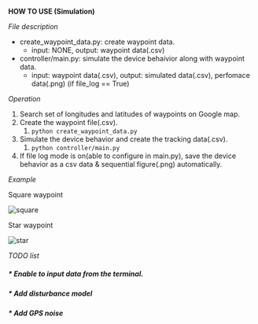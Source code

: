 **HOW TO USE (Simulation)**

*File description*

- create_waypoint_data.py: create waypoint data. 
	- input: NONE, output: waypoint data(.csv) 
- controller/main.py: simulate the device behaivior along with waypoint data. 
	- input: waypoint data(.csv), output: simulated data(.csv), perfomace data(.png) (if file_log == True)

*Operation*
1. Search set of longitudes and latitudes of waypoints on Google map. 
1. Create the waypoint file(.csv).
	1. `python create_waypoint_data.py`
1. Simulate the device behavior and create the tracking data(.csv).
	1. `python controller/main.py`
1. If file log mode is on(able to configure in main.py), save the device behavior as a csv data & sequential figure(.png) automatically.

*Example*

Square waypoint

![square](https://user-images.githubusercontent.com/17609665/69784257-b7b6e600-11f8-11ea-9299-f10697b01114.png)

Star waypoint

![star](https://user-images.githubusercontent.com/17609665/69784283-c69d9880-11f8-11ea-8cec-ea84df23ae49.png)

_TODO list_

##### * Enable to input data from the terminal.
##### * Add disturbance model
##### * Add GPS noise
